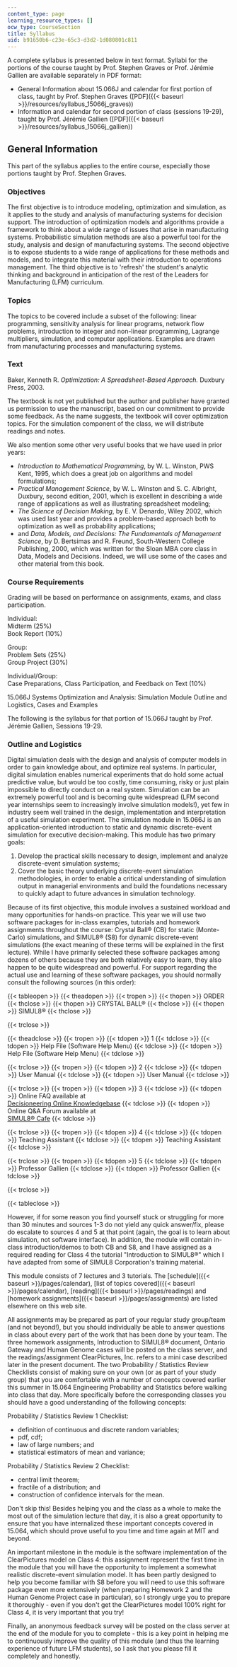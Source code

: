 ```yaml
---
content_type: page
learning_resource_types: []
ocw_type: CourseSection
title: Syllabus
uid: b91650b6-c23e-65c3-d3d2-1d080801c811
---
```


A complete syllabus is presented below in text format. Syllabi for the portions of the course taught by Prof. Stephen Graves or Prof. Jérémie Gallien are available separately in PDF format:

*   General Information about 15.066J and calendar for first portion of class, taught by Prof. Stephen Graves ([PDF]({{< baseurl >}}/resources/syllabus_15066j_graves))
*   Information and calendar for second portion of class (sessions 19-29), taught by Prof. Jérémie Gallien ([PDF]({{< baseurl >}}/resources/syllabus_15066j_gallien))

General Information
-------------------

This part of the syllabus applies to the entire course, especially those portions taught by Prof. Stephen Graves.

### Objectives

The first objective is to introduce modeling, optimization and simulation, as it applies to the study and analysis of manufacturing systems for decision support. The introduction of optimization models and algorithms provide a framework to think about a wide range of issues that arise in manufacturing systems. Probabilistic simulation methods are also a powerful tool for the study, analysis and design of manufacturing systems. The second objective is to expose students to a wide range of applications for these methods and models, and to integrate this material with their introduction to operations management. The third objective is to 'refresh' the student's analytic thinking and background in anticipation of the rest of the Leaders for Manufacturing (LFM) curriculum.

### Topics

The topics to be covered include a subset of the following: linear programming, sensitivity analysis for linear programs, network flow problems, introduction to integer and non-linear programming, Lagrange multipliers, simulation, and computer applications. Examples are drawn from manufacturing processes and manufacturing systems.

### Text

Baker, Kenneth R. _Optimization: A Spreadsheet-Based Approach._ Duxbury Press, 2003.

The textbook is not yet published but the author and publisher have granted us permission to use the manuscript, based on our commitment to provide some feedback. As the name suggests, the textbook will cover optimization topics. For the simulation component of the class, we will distribute readings and notes.

We also mention some other very useful books that we have used in prior years:

*   _Introduction to Mathematical Programming_, by W. L. Winston, PWS Kent, 1995, which does a great job on algorithms and model formulations;
*   _Practical Management Science_, by W. L. Winston and S. C. Albright, Duxbury, second edition, 2001, which is excellent in describing a wide range of applications as well as illustrating spreadsheet modeling;
*   _The Science of Decision Making_, by E. V. Denardo, Wiley 2002, which was used last year and provides a problem-based approach both to optimization as well as probability applications;
*   and _Data, Models, and Decisions: The Fundamentals of Management Science_, by D. Bertsimas and R. Freund, South-Western College Publishing, 2000, which was written for the Sloan MBA core class in Data, Models and Decisions. Indeed, we will use some of the cases and other material from this book.

### Course Requirements

Grading will be based on performance on assignments, exams, and class participation.

Individual:  
Midterm (25%)  
Book Report (10%)

Group:  
Problem Sets (25%)  
Group Project (30%)

Individual/Group:  
Case Preparations, Class Participation, and Feedback on Text (10%)

15.066J Systems Optimization and Analysis: Simulation Module Outline and Logistics, Cases and Examples

The following is the syllabus for that portion of 15.066J taught by Prof. Jérémie Gallien, Sessions 19-29.

### Outline and Logistics

Digital simulation deals with the design and analysis of computer models in order to gain knowledge about, and optimize real systems. In particular, digital simulation enables numerical experiments that do hold some actual predictive value, but would be too costly, time consuming, risky or just plain impossible to directly conduct on a real system. Simulation can be an extremely powerful tool and is becoming quite widespread (LFM second year internships seem to increasingly involve simulation models!), yet few in industry seem well trained in the design, implementation and interpretation of a useful simulation experiment. The simulation module in 15.066J is an application-oriented introduction to static and dynamic discrete-event simulation for executive decision-making. This module has two primary goals:

1.  Develop the practical skills necessary to design, implement and analyze discrete-event simulation systems;
2.  Cover the basic theory underlying discrete-event simulation methodologies, in order to enable a critical understanding of simulation output in managerial environments and build the foundations necessary to quickly adapt to future advances in simulation technology.

Because of its first objective, this module involves a sustained workload and many opportunities for hands-on practice. This year we will use two software packages for in-class examples, tutorials and homework assignments throughout the course: Crystal Ball® (CB) for static (Monte-Carlo) simulations, and SIMUL8® (S8) for dynamic discrete-event simulations (the exact meaning of these terms will be explained in the first lecture). While I have primarily selected these software packages among dozens of others because they are both relatively easy to learn, they also happen to be quite widespread and powerful. For support regarding the actual use and learning of these software packages, you should normally consult the following sources (in this order):

{{< tableopen >}}
{{< theadopen >}}
{{< tropen >}}
{{< thopen >}}
ORDER
{{< thclose >}}
{{< thopen >}}
CRYSTAL BALL®
{{< thclose >}}
{{< thopen >}}
SIMUL8®
{{< thclose >}}

{{< trclose >}}

{{< theadclose >}}
{{< tropen >}}
{{< tdopen >}}
1
{{< tdclose >}}
{{< tdopen >}}
Help File (Software Help Menu)
{{< tdclose >}}
{{< tdopen >}}
Help File (Software Help Menu)
{{< tdclose >}}

{{< trclose >}}
{{< tropen >}}
{{< tdopen >}}
2
{{< tdclose >}}
{{< tdopen >}}
User Manual
{{< tdclose >}}
{{< tdopen >}}
User Manual
{{< tdclose >}}

{{< trclose >}}
{{< tropen >}}
{{< tdopen >}}
3
{{< tdclose >}}
{{< tdopen >}}
Online FAQ available at  
[Decisioneering Online Knowledgebase](http://www.decisioneering.com/)
{{< tdclose >}}
{{< tdopen >}}
Online Q&A Forum available at  
[SIMUL8® Cafe](http://www.simul8.com/)
{{< tdclose >}}

{{< trclose >}}
{{< tropen >}}
{{< tdopen >}}
4
{{< tdclose >}}
{{< tdopen >}}
Teaching Assistant
{{< tdclose >}}
{{< tdopen >}}
Teaching Assistant
{{< tdclose >}}

{{< trclose >}}
{{< tropen >}}
{{< tdopen >}}
5
{{< tdclose >}}
{{< tdopen >}}
Professor Gallien
{{< tdclose >}}
{{< tdopen >}}
Professor Gallien
{{< tdclose >}}

{{< trclose >}}

{{< tableclose >}}

However, if for some reason you find yourself stuck or struggling for more than 30 minutes and sources 1-3 do not yield any quick answer/fix, please do escalate to sources 4 and 5 at that point (again, the goal is to learn about simulation, not software interface). In addition, the module will contain in-class introduction/demos to both CB and S8, and I have assigned as a required reading for Class 4 the tutorial "Introduction to SIMUL8®" which I have adapted from some of SIMUL8 Corporation's training material.

This module consists of 7 lectures and 3 tutorials. The [schedule]({{< baseurl >}}/pages/calendar), [list of topics covered]({{< baseurl >}}/pages/calendar), [reading]({{< baseurl >}}/pages/readings) and [homework assignments]({{< baseurl >}}/pages/assignments) are listed elsewhere on this web site.

All assignments may be prepared as part of your regular study group/team (and not beyond!), but you should individually be able to answer questions in class about every part of the work that has been done by your team. The three homework assignments, Introduction to SIMUL8® document, Ontario Gateway and Human Genome cases will be posted on the class server, and the readings/assignment ClearPictures, Inc. refers to a mini case described later in the present document. The two Probability / Statistics Review Checklists consist of making sure on your own (or as part of your study group) that you are comfortable with a number of concepts covered earlier this summer in 15.064 Engineering Probability and Statistics before walking into class that day. More specifically before the corresponding classes you should have a good understanding of the following concepts:

Probability / Statistics Review 1 Checklist:

*   definition of continuous and discrete random variables;
*   pdf, cdf;
*   law of large numbers; and
*   statistical estimators of mean and variance;

Probability / Statistics Review 2 Checklist:

*   central limit theorem;
*   fractile of a distribution; and
*   construction of confidence intervals for the mean.

Don't skip this! Besides helping you and the class as a whole to make the most out of the simulation lecture that day, it is also a great opportunity to ensure that you have internalized these important concepts covered in 15.064, which should prove useful to you time and time again at MIT and beyond.

An important milestone in the module is the software implementation of the ClearPictures model on Class 4: this assignment represent the first time in the module that you will have the opportunity to implement a somewhat realistic discrete-event simulation model. It has been partly designed to help you become familiar with S8 before you will need to use this software package even more extensively (when preparing Homework 2 and the Human Genome Project case in particular), so I strongly urge you to prepare it thoroughly - even if you don't get the ClearPictures model 100% right for Class 4, it is very important that you try!

Finally, an anonymous feedback survey will be posted on the class server at the end of the module for you to complete - this is a key point in helping me to continuously improve the quality of this module (and thus the learning experience of future LFM students), so I ask that you please fill it completely and honestly.